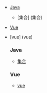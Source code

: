 
- [Java](#java)
   
   - [集合] (集合)
   
- [Vue](#Vue)

- [vue] (vue)

    


   ###  Java

   *  [集合](docs/java/collection/Java集合常见面试题.md)

   ### Vue

   - [vue](docs/vue/VUE创建应用程序.md)

